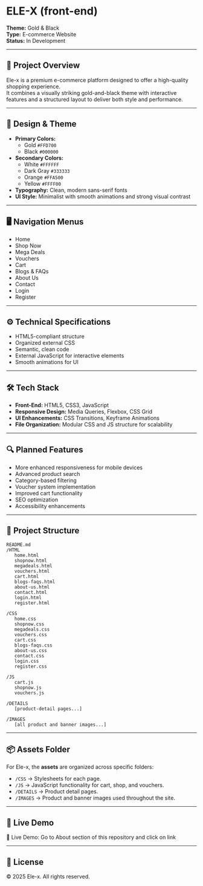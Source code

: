 # ELE-X (front-end)

**Theme:** Gold & Black  
**Type:** E-commerce Website  
**Status:** In Development

---

## 📌 Project Overview
Ele-x is a premium e-commerce platform designed to offer a high-quality shopping experience.  
It combines a visually striking gold-and-black theme with interactive features and a structured layout to deliver both style and performance.

---

## 🎨 Design & Theme
- **Primary Colors:**
  - Gold `#FFD700`
  - Black `#000000`
- **Secondary Colors:**
  - White `#FFFFFF`
  - Dark Gray `#333333`
  - Orange `#FFA500`
  - Yellow `#FFFF00`
- **Typography:** Clean, modern sans-serif fonts
- **UI Style:** Minimalist with smooth animations and strong visual contrast

---

## 🖥️ Navigation Menus
- Home  
- Shop Now  
- Mega Deals  
- Vouchers  
- Cart  
- Blogs & FAQs  
- About Us  
- Contact  
- Login  
- Register  

---

## ⚙️ Technical Specifications 
- HTML5-compliant structure  
- Organized external CSS  
- Semantic, clean code  
- External JavaScript for interactive elements  
- Smooth animations for UI

---

## 🛠 Tech Stack
- **Front-End:** HTML5, CSS3, JavaScript  
- **Responsive Design:** Media Queries, Flexbox, CSS Grid  
- **UI Enhancements:** CSS Transitions, Keyframe Animations  
- **File Organization:** Modular CSS and JS structure for scalability

---

## 🔍 Planned Features
- More enhanced responsiveness for mobile devices  
- Advanced product search  
- Category-based filtering  
- Voucher system implementation  
- Improved cart functionality  
- SEO optimization  
- Accessibility enhancements

---

## 📂 Project Structure
```plaintext
README.md
/HTML
   home.html
   shopnow.html
   megadeals.html
   vouchers.html
   cart.html
   blogs-faqs.html
   about-us.html
   contact.html
   login.html
   register.html

/CSS
   home.css
   shopnow.css
   megadeals.css
   vouchers.css
   cart.css
   blogs-faqs.css
   about-us.css
   contact.css
   login.css
   register.css

/JS
   cart.js
   shopnow.js
   vouchers.js

/DETAILS
   [product-detail pages...]

/IMAGES
   [all product and banner images...]
```
---

## 📦 Assets Folder
For Ele-x, the **assets** are organized across specific folders:  
- `/CSS` → Stylesheets for each page.  
- `/JS` → JavaScript functionality for cart, shop, and vouchers.  
- `/DETAILS` → Product detail pages.  
- `/IMAGES` → Product and banner images used throughout the site.

---

## 📸 Live Demo
🔗 Live Demo: Go to About section of this repository and click on link

---

## 📜 License
© 2025 Ele-x. All rights reserved.
